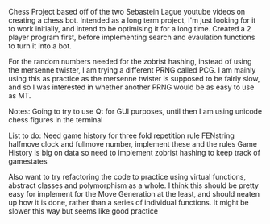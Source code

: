 Chess Project based off of the two Sebastein Lague youtube videos on creating a chess bot. Intended as a long term project, I'm just looking for it to work initially, and intend to
be optimising it for a long time. Created a 2 player program first, before implementing search and evaulation functions to turn it into a bot.


For the random numbers needed for the zobrist hashing, instead of using the mersenne twister, I am trying a different PRNG called PCG. I am mainly using this as practice as the
mersenne twister is supposed to be fairly slow, and so I was interested in whether another PRNG would be as easy to use as MT.



Notes:
Going to try to use Qt for GUI purposes, until then I am using unicode chess figures in the terminal

List to do:
Need game history for three fold repetition rule
FENstring halfmove clock and fullmove number, implement these and the rules
Game History is big on data so need to implement zobrist hashing to keep track of gamestates

Also want to try refactoring the code to practice using virtual functions, abstract classes and polymorphism as a whole. I think this should be pretty easy for implement for the Move Generation at the least, and should neaten up how it is done, rather than a series of individual functions. It might be slower this way but seems like good practice